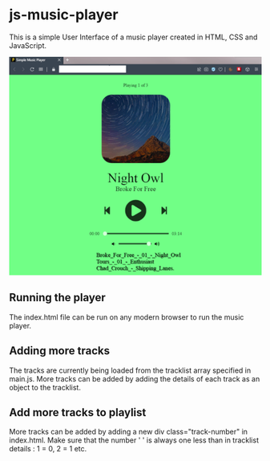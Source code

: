 # js-music-player
This is a simple User Interface of a music player created in HTML, CSS and JavaScript.

![Output](/output/html-css.png)

## Running the player

The index.html file can be run on any modern browser to run the music player.

## Adding more tracks

The tracks are currently being loaded from the tracklist array specified in main.js. More tracks can be added by adding the details of each track as an object to the tracklist.

## Add more tracks to playlist

More tracks can be added by adding a new div class="track-number"  in index.html.
Make sure that the number ' ' is always one less than in tracklist details : 1 = 0, 2 = 1 etc.
